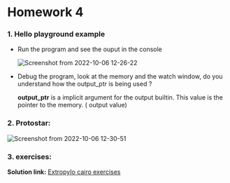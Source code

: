 
# Homework 4

### 1. Hello playground example


* Run the program and see the ouput in the console <br />

    ![Screenshot from 2022-10-06 12-26-22](https://user-images.githubusercontent.com/38910854/194243922-78246f62-8e35-49e9-bb67-3391b9d7d4df.png)


* Debug the program, look at the memory and the watch window, do you understand how the output_ptr is being used ? <br />

    **output_ptr** is a implicit argument for the output builtin. This value is the pointer to the memory. ( output value)


### 2. Protostar:

![Screenshot from 2022-10-06 12-30-51](https://user-images.githubusercontent.com/38910854/194247383-916780f6-ee26-4ae2-81b1-23d67571ab9a.png)


### 3. exercises:


**Solution link:** [ExtropyIo cairo exercises](https://github.com/sleepyqadir/ZeroKnowledgeBootcamp/tree/main/starknet/exercises/cairo)


